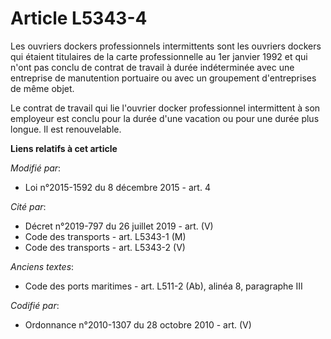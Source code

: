 # Article L5343-4

Les ouvriers dockers professionnels intermittents sont les ouvriers dockers qui étaient titulaires de la carte
professionnelle au 1er janvier 1992 et qui n'ont pas conclu de contrat de travail à durée indéterminée avec une entreprise de
manutention portuaire ou avec un groupement d'entreprises de même objet.

Le contrat de travail qui lie l'ouvrier docker  professionnel intermittent à son employeur est conclu pour la durée d'une
vacation ou pour une durée plus longue. Il est renouvelable.

**Liens relatifs à cet article**

_Modifié par_:

  - Loi n°2015-1592 du 8 décembre 2015 - art. 4

_Cité par_:

  - Décret n°2019-797 du 26 juillet 2019 - art. (V)
  - Code des transports - art. L5343-1 (M)
  - Code des transports - art. L5343-2 (V)

_Anciens textes_:

  - Code des ports maritimes - art. L511-2 (Ab), alinéa 8, paragraphe III

_Codifié par_:

  - Ordonnance n°2010-1307 du 28 octobre 2010 - art. (V)

